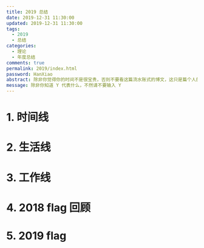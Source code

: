 ```yaml
---
title: 2019 总结
date: 2019-12-31 11:30:00
updated: 2019-12-31 11:30:00
tags:
  - 2019
  - 总结
categories: 
  - 理论
  - 年度总结
comments: true
permalink: 2019/index.html  
password: HanXiao
abstract: 除非你觉得你的时间不是很宝贵，否则不要看这篇流水账式的博文，这只是篇个人的工作的学习一个总结而已，没有包含任何的技术细节
message: 除非你知道 Y 代表什么，不然请不要输入 Y
---
```


<!--more-->

# 1. 时间线

# 2. 生活线

# 3. 工作线

# 4. 2018 flag 回顾

# 5. 2019 flag
